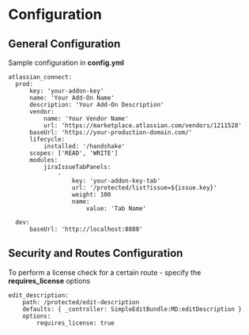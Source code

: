 # Configuration

## General Configuration

Sample configuration in **config.yml**

    atlassian_connect:
      prod:
          key: 'your-addon-key'
          name: 'Your Add-On Name'
          description: 'Your Add-On Description'
          vendor:
              name: 'Your Vendor Name'
              url: 'https://marketplace.atlassian.com/vendors/1211528'
          baseUrl: 'https://your-production-domain.com/'
          lifecycle:
              installed: '/handshake'
          scopes: ['READ', 'WRITE']
          modules:
              jiraIssueTabPanels:
                  -
                      key: 'your-addon-key-tab'
                      url: '/protected/list?issue=${issue.key}'
                      weight: 100
                      name:
                          value: 'Tab Name'
  
      dev:
          baseUrl: 'http://localhost:8888'


## Security and Routes Configuration

To perform a license check for a certain route - specify the **requires_license** options

    edit_description:
        path: /protected/edit-description
        defaults: { _controller: SimpleEditBundle:MD:editDescription }
        options:
            requires_license: true
